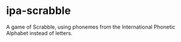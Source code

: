 # ipa-scrabble
A game of Scrabble, using phonemes from the International Phonetic Alphabet instead of letters.
